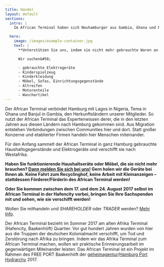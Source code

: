 ```yaml
---
title: Handel
layout: default
sections:
  intro: |
    Im African Terminal haben sich Neuhamburger aus Gambia, Ghana und Nigeria mit Hamburger Kulturschaffenden zusammengetan, um gemeinsam Seehandel zwischen Hamburg und Westafrika zu organisieren. Menschen handeln miteinander, um aus Migration Verbindungen zwischen Communities hier und dort entstehen zu lassen. Machen Sie mit! Alle gewinnen&#58; Sie werden gebrauchte Haushaltsgeräte los, die Neuhamburger qualifizieren sich im Exportgeschäft, und alle lernen mehr darüber, wie der Hafen uns mit der Welt verbindet.

  hero:
    image: /images/example-container.jpg
    text: |
      **Unterstützen Sie uns, indem sie nicht mehr gebrauchte Waren an uns weiter geben. Wir holen Sie kostenlos bei Ihnen zu Hause ab!**

      Wir suchen&#58;

      - gebrauchte Elektrogeräte
      - Kinderspielzeug
      - Kinderkleidung
      - Möbel, Sofas, Einrichtungsgegenstände
      - Altreifen
      - Motorenteile
      - Waschartikel
---
```


Der African Terminal verbindet Hamburg mit Lagos in Nigeria, Tema in Ghana und Banjul in Gambia, den Herkunftsländern unserer Mitglieder. So nutzt der African Terminal das Expertenwissen derer, die in den letzten Jahren aus diesen Ländern nach Hamburg gekommen sind. Aus Migration entstehen Verbindungen zwischen Communities hier und dort. Statt großer Konzerne und etablierter Firmen handeln hier Menschen miteinander.

Für den Anfang sammelt der African Terminal in ganz Hamburg gebrauchte Haushaltsgegenstände und Elektrogeräte und verschifft sie nach Westafrika.

**Haben Sie funktionierende Haushaltseräte oder Möbel, die sie nicht mehr brauchen? [Dann melden Sie sich bei uns!](#contribute) Gern holen wir die Geräte bei Ihnen ab. Keine Fahrt zum Recyclinghof, keine Arbeit mit Kleinanzeigen – stattdessen Förderer/Förderin des African Terminal werden!**

**Oder Sie kommen zwischen dem 17. und dem 24. August 2017 selbst im African Terminal in der Hafencity vorbei, bringen Sie Ihre Sachspenden mit und sehen, wie sie verschifft werden!**

Wollen Sie mithandeln und *SHAREHOLDER* oder *TRADER* werden? [Mehr Info](/about/).

Der African Terminal bezieht im Sommer 2017 am alten Afrika Terminal (Hafencity, Baakenhöft) Quartier. Vor gut hundert Jahren wurden von hier aus die Truppen der deutschen Kolonialmacht verschifft, um Tod und Zerstörung nach Afrika zu bringen. Indem wir das Afrika Terminal zum African Terminal machen, wollen wir praktische Erinnerungsarbeit im gegenwärtigen Miteinander leisten. Das African Terminal ist ein Projekt im Rahmen des FREE PORT Baakenhöft der [geheimagentur](http://www.geheimagentur.net)/[Hamburg Port Hydrarchy](    http://hamburgporthydrarchy.wordpress.com/) 2017.
